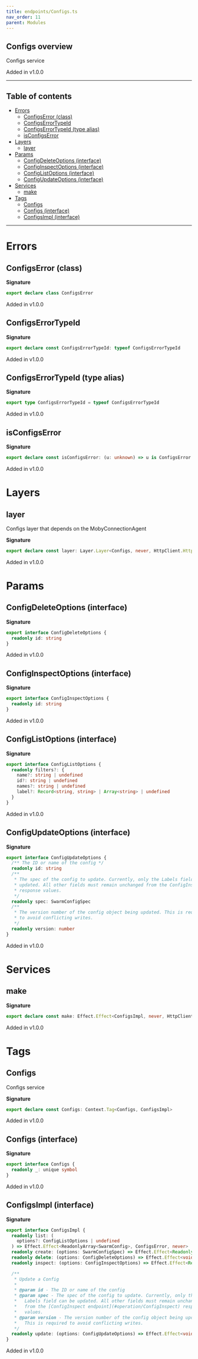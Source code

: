 ```yaml
---
title: endpoints/Configs.ts
nav_order: 11
parent: Modules
---
```


## Configs overview

Configs service

Added in v1.0.0

---

<h2 class="text-delta">Table of contents</h2>

- [Errors](#errors)
  - [ConfigsError (class)](#configserror-class)
  - [ConfigsErrorTypeId](#configserrortypeid)
  - [ConfigsErrorTypeId (type alias)](#configserrortypeid-type-alias)
  - [isConfigsError](#isconfigserror)
- [Layers](#layers)
  - [layer](#layer)
- [Params](#params)
  - [ConfigDeleteOptions (interface)](#configdeleteoptions-interface)
  - [ConfigInspectOptions (interface)](#configinspectoptions-interface)
  - [ConfigListOptions (interface)](#configlistoptions-interface)
  - [ConfigUpdateOptions (interface)](#configupdateoptions-interface)
- [Services](#services)
  - [make](#make)
- [Tags](#tags)
  - [Configs](#configs)
  - [Configs (interface)](#configs-interface)
  - [ConfigsImpl (interface)](#configsimpl-interface)

---

# Errors

## ConfigsError (class)

**Signature**

```ts
export declare class ConfigsError
```

Added in v1.0.0

## ConfigsErrorTypeId

**Signature**

```ts
export declare const ConfigsErrorTypeId: typeof ConfigsErrorTypeId
```

Added in v1.0.0

## ConfigsErrorTypeId (type alias)

**Signature**

```ts
export type ConfigsErrorTypeId = typeof ConfigsErrorTypeId
```

Added in v1.0.0

## isConfigsError

**Signature**

```ts
export declare const isConfigsError: (u: unknown) => u is ConfigsError
```

Added in v1.0.0

# Layers

## layer

Configs layer that depends on the MobyConnectionAgent

**Signature**

```ts
export declare const layer: Layer.Layer<Configs, never, HttpClient.HttpClient.Default>
```

Added in v1.0.0

# Params

## ConfigDeleteOptions (interface)

**Signature**

```ts
export interface ConfigDeleteOptions {
  readonly id: string
}
```

Added in v1.0.0

## ConfigInspectOptions (interface)

**Signature**

```ts
export interface ConfigInspectOptions {
  readonly id: string
}
```

Added in v1.0.0

## ConfigListOptions (interface)

**Signature**

```ts
export interface ConfigListOptions {
  readonly filters?: {
    name?: string | undefined
    id?: string | undefined
    names?: string | undefined
    label?: Record<string, string> | Array<string> | undefined
  }
}
```

Added in v1.0.0

## ConfigUpdateOptions (interface)

**Signature**

```ts
export interface ConfigUpdateOptions {
  /** The ID or name of the config */
  readonly id: string
  /**
   * The spec of the config to update. Currently, only the Labels field can be
   * updated. All other fields must remain unchanged from the ConfigInspect
   * response values.
   */
  readonly spec: SwarmConfigSpec
  /**
   * The version number of the config object being updated. This is required
   * to avoid conflicting writes.
   */
  readonly version: number
}
```

Added in v1.0.0

# Services

## make

**Signature**

```ts
export declare const make: Effect.Effect<ConfigsImpl, never, HttpClient.HttpClient.Default>
```

Added in v1.0.0

# Tags

## Configs

Configs service

**Signature**

```ts
export declare const Configs: Context.Tag<Configs, ConfigsImpl>
```

Added in v1.0.0

## Configs (interface)

**Signature**

```ts
export interface Configs {
  readonly _: unique symbol
}
```

Added in v1.0.0

## ConfigsImpl (interface)

**Signature**

```ts
export interface ConfigsImpl {
  readonly list: (
    options?: ConfigListOptions | undefined
  ) => Effect.Effect<ReadonlyArray<SwarmConfig>, ConfigsError, never>
  readonly create: (options: SwarmConfigSpec) => Effect.Effect<Readonly<SwarmConfigCreateResponse>, ConfigsError, never>
  readonly delete: (options: ConfigDeleteOptions) => Effect.Effect<void, ConfigsError, never>
  readonly inspect: (options: ConfigInspectOptions) => Effect.Effect<Readonly<SwarmConfig>, ConfigsError, never>

  /**
   * Update a Config
   *
   * @param id - The ID or name of the config
   * @param spec - The spec of the config to update. Currently, only the
   *   Labels field can be updated. All other fields must remain unchanged
   *   from the [ConfigInspect endpoint](#operation/ConfigInspect) response
   *   values.
   * @param version - The version number of the config object being updated.
   *   This is required to avoid conflicting writes.
   */
  readonly update: (options: ConfigUpdateOptions) => Effect.Effect<void, ConfigsError, never>
}
```

Added in v1.0.0
